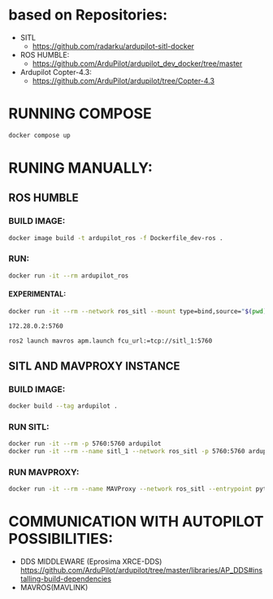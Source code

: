 # based on Repositories: 
- SITL
    - https://github.com/radarku/ardupilot-sitl-docker
- ROS HUMBLE:
    - https://github.com/ArduPilot/ardupilot_dev_docker/tree/master
- Ardupilot Copter-4.3: 
    - https://github.com/ArduPilot/ardupilot/tree/Copter-4.3

# RUNNING COMPOSE
```sh
docker compose up
```

# RUNING MANUALLY:
## ROS HUMBLE
### BUILD IMAGE:
```sh
docker image build -t ardupilot_ros -f Dockerfile_dev-ros .
```

### RUN:
```sh
docker run -it --rm ardupilot_ros
```

#### EXPERIMENTAL:
```sh
docker run -it --rm --network ros_sitl --mount type=bind,source="$(pwd)"/PKG,target=/ros2_ws/src --mount type=bind,source="$(pwd)",target=/ros2_config_app,readonly ardupilot_ros

172.28.0.2:5760

ros2 launch mavros apm.launch fcu_url:=tcp://sitl_1:5760
```

## SITL AND MAVPROXY INSTANCE
### BUILD IMAGE:

```sh
docker build --tag ardupilot .
```
### RUN SITL:
```sh
docker run -it --rm -p 5760:5760 ardupilot
docker run -it --rm --name sitl_1 --network ros_sitl -p 5760:5760 ardupilot
```
### RUN MAVPROXY:
```sh
docker run -it --rm --name MAVProxy --network ros_sitl --entrypoint python3 ardupilot /home/dockeruser/.local/lib/python3.10/site-packages/MAVProxy/mavproxy.py --master=tcp:sitl_1:5760

```

# COMMUNICATION WITH AUTOPILOT POSSIBILITIES:
- DDS MIDDLEWARE (Eprosima XRCE-DDS) https://github.com/ArduPilot/ardupilot/tree/master/libraries/AP_DDS#installing-build-dependencies
- MAVROS(MAVLINK)